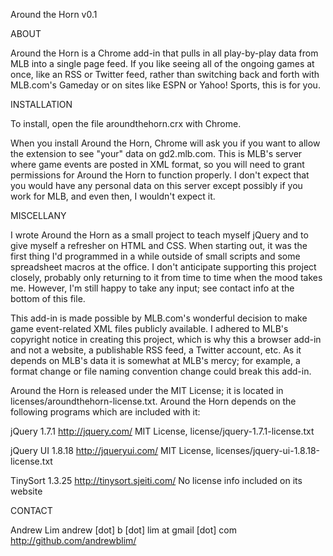 
Around the Horn
v0.1

ABOUT

Around the Horn is a Chrome add-in that pulls in all play-by-play data from MLB into a single page feed. If you like seeing all of the ongoing games at once, like an RSS or Twitter feed, rather than switching back and forth with MLB.com's Gameday or on sites like ESPN or Yahoo! Sports, this is for you. 

INSTALLATION

To install, open the file aroundthehorn.crx with Chrome. 

When you install Around the Horn, Chrome will ask you if you want to allow the extension to see "your" data on gd2.mlb.com. This is MLB's server where game events are posted in XML format, so you will need to grant permissions for Around the Horn to function properly. I don't expect that you would have any personal data on this server except possibly if you work for MLB, and even then, I wouldn't expect it. 

MISCELLANY

I wrote Around the Horn as a small project to teach myself jQuery and to give myself a refresher on HTML and CSS. When starting out, it was the first thing I'd programmed in a while outside of small scripts and some spreadsheet macros at the office. I don't anticipate supporting this project closely, probably only returning to it from time to time when the mood takes me. However, I'm still happy to take any input; see contact info at the bottom of this file.

This add-in is made possible by MLB.com's wonderful decision to make game event-related XML files publicly available. I adhered to MLB's copyright notice in creating this project, which is why this a browser add-in and not a website, a publishable RSS feed, a Twitter account, etc. As it depends on MLB's data it is somewhat at MLB's mercy; for example, a format change or file naming convention change could break this add-in. 

Around the Horn is released under the MIT License; it is located in licenses/aroundthehorn-license.txt. Around the Horn depends on the following programs which are included with it: 

jQuery 1.7.1 
http://jquery.com/
MIT License, license/jquery-1.7.1-license.txt

jQuery UI 1.8.18 
http://jqueryui.com/
MIT License, licenses/jquery-ui-1.8.18-license.txt

TinySort 1.3.25
http://tinysort.sjeiti.com/
No license info included on its website

CONTACT

Andrew Lim
andrew [dot] b [dot] lim at gmail [dot] com
http://github.com/andrewblim/
